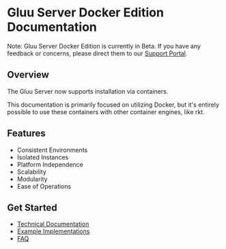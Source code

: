 # Gluu Server Docker Edition Documentation

Note:
    Gluu Server Docker Edition is currently in Beta. If you have any feedback or concerns, please direct them to our [Support Portal](https://support.gluu.org/).

## Overview

The Gluu Server now supports installation via containers. 

This documentation is primarily focused on utilizing Docker, but it's entirely possible to use these containers with other container engines, like rkt.

## Features
- Consistent Environments
- Isolated Instances
- Platform Independence
- Scalability
- Modularity
- Ease of Operations

## Get Started
- [Technical Documentation](./technical.md)
- [Example Implementations](./example.md)
- [FAQ](./faq.md)
